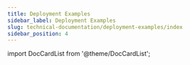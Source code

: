 ```yaml
---
title: Deployment Examples
sidebar_label: Deployment Examples
slug: technical-documentation/deployment-examples/index
sidebar_position: 4
---
```

import DocCardList from '@theme/DocCardList';

<DocCardList />
